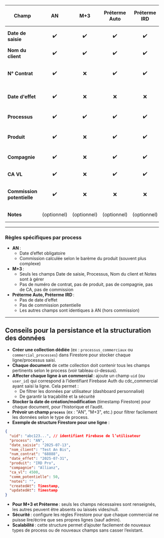| Champ                | AN         | M+3        | Préterme Auto | Préterme IRD | Commentaire / Règle spécifique                |
|----------------------|:----------:|:----------:|:-------------:|:------------:|-----------------------------------------------|
| **Date de saisie**   | ✔️         | ✔️         | ✔️            | ✔️           | Toujours affichée (auto ou saisie)            |
| **Nom du client**    | ✔️         | ✔️         | ✔️            | ✔️           | Toujours requis                               |
| **N° Contrat**       | ✔️         | ❌         | ✔️            | ✔️           | Pas de numéro de contrat pour M+3             |
| **Date d'effet**     | ✔️         | ❌         | ❌            | ❌           | Saisie uniquement pour AN                     |
| **Processus**        | ✔️         | ✔️         | ✔️            | ✔️           | Pré-rempli selon le bouton choisi             |
| **Produit**          | ✔️         | ❌         | ✔️            | ✔️           | Produit non géré pour M+3                     |
| **Compagnie**        | ✔️         | ❌         | ✔️            | ✔️           | Compagnie non gérée pour M+3                  |
| **CA VL**            | ✔️         | ❌         | ✔️            | ✔️           | CA non géré pour M+3                          |
| **Commission potentielle** | ✔️   | ❌         | ❌            | ❌           | Commission non gérée pour M+3 et Préterme     |
| **Notes**            | (optionnel)| (optionnel)| (optionnel)   | (optionnel)  | Toujours facultatif                           |

---

### Règles spécifiques par process

- **AN** :  
  - Date d’effet obligatoire  
  - Commission calculée selon le barème du produit (souvent plus complexe)
- **M+3** :  
  - Seuls les champs Date de saisie, Processus, Nom du client et Notes sont à gérer  
  - Pas de numéro de contrat, pas de produit, pas de compagnie, pas de CA, pas de commission  
- **Préterme Auto, Préterme IRD** :  
  - Pas de date d’effet  
  - Pas de commission potentielle  
  - Les autres champs sont identiques à AN (hors commission)

---

## Conseils pour la persistance et la structuration des données

- **Créer une collection dédiée** (ex : `processus_commerciaux` ou `commercial_processes`) dans Firestore pour stocker chaque ligne/processus saisi.
- **Chaque document** de cette collection doit contenir tous les champs pertinents selon le process (voir tableau ci-dessus).
- **Affecter chaque ligne à un commercial** : ajoute un champ `uid` (ou `user_id`) qui correspond à l’identifiant Firebase Auth du cdc_commercial ayant saisi la ligne. Cela permet :
  - De filtrer les données par utilisateur (dashboard personnalisé)
  - De garantir la traçabilité et la sécurité
- **Stocker la date de création/modification** (timestamp Firestore) pour chaque document, pour l’historique et l’audit.
- **Prévoir un champ `process`** (ex : "AN", "M+3", etc.) pour filtrer facilement les données selon le type de process.
- **Exemple de structure Firestore pour une ligne** :

```json
{
  "uid": "abc123...", // identifiant Firebase de l’utilisateur
  "process": "AN",
  "date_saisie": "2025-07-13",
  "nom_client": "Test An Bis",
  "num_contrat": "68888",
  "date_effet": "2025-07-31",
  "produit": "IRD Pro",
  "compagnie": "Allianz",
  "ca_vl": 4500,
  "comm_potentielle": 50,
  "notes": "",
  "createdAt": Timestamp,
  "updatedAt": Timestamp
}
```

- **Pour M+3 et Préterme** : seuls les champs nécessaires sont renseignés, les autres peuvent être absents ou laissés vides/null.
- **Sécurité** : configure les règles Firestore pour que chaque commercial ne puisse lire/écrire que ses propres lignes (sauf admin).
- **Scalabilité** : cette structure permet d’ajouter facilement de nouveaux types de process ou de nouveaux champs sans casser l’existant.
